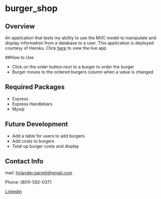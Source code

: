# burger_shop

## Overview

An application that tests my ability to use the MVC model to manipulate and display information from a database to a user. 
This application is deployed courtesy of Heroku. Click [here](https://www.linkedin.com/in/garrett-h-859007a0/) to view the live app. 

##How to Use
* Click on the order button next to a burger to order the burger
* Burger moves to the ordered burgers column when a value is changed

## Required Packages

* Express
* Express Handlebars
* Mysql

## Future Development

* Add a table for users to add burgers
* Add costs to burgers
* Total up burger costs and display 

## Contact Info

mail: hylander.garrett@gmail.com

Phone: (801)-592-0371

[Linkedin](https://www.linkedin.com/in/garrett-h-859007a0/)
